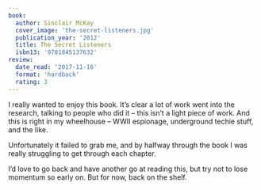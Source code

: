 ```yaml
---
book:
  author: Sinclair McKay
  cover_image: 'the-secret-listeners.jpg'
  publication_year: '2012'
  title: The Secret Listeners
  isbn13: '9781845137632'
review:
  date_read: '2017-11-16'
  format: 'hardback'
  rating: 3
---
```


I really wanted to enjoy this book. It’s clear a lot of work went into the research, talking to people who did it – this isn’t a light piece of work. And this is right in my wheelhouse – WWII espionage, underground techie stuff, and the like.

Unfortunately it failed to grab me, and by halfway through the book I was really struggling to get through each chapter.

I’d love to go back and have another go at reading this, but try not to lose momentum so early on. But for now, back on the shelf.

